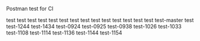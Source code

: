 Postman test for CI

test test test test test test
test test test test
test test test test
test-master
test
test-1244
test-1434
test-0924
test-0925
test-0938
test-1026
test-1033
test-1108
test-1114
test-1136
test-1144
test-1154